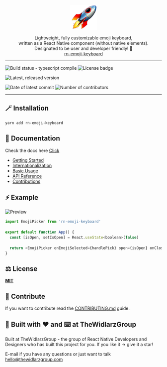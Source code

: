 <p align="center">
    <img alt="rn-emoji-keyboard" src="./src/assets/rocket.png" />
</p>
<p align="center" >
  Lightweight, fully customizable emoji keyboard,<br />
  written as a React Native component (without native elements).<br />
  Designated to be user and developer friendly! 💖 <br/>
  <a href="https://github.com/TheWidlarzGroup/rn-emoji-keyboard">rn-emoji-keyboard</a>
</p>

---

![Build status - typescript compile](https://img.shields.io/github/actions/workflow/status/TheWidlarzGroup/rn-emoji-keyboard/tsc.yml?branch=master)
![License badge](https://img.shields.io/npm/l/rn-emoji-keyboard)

![Latest, released version](https://img.shields.io/github/v/release/TheWidlarzGroup/rn-emoji-keyboard)

![Date of latest commit](https://img.shields.io/github/last-commit/TheWidlarzGroup/rn-emoji-keyboard)
![Number of contributors](https://img.shields.io/github/contributors/TheWidlarzGroup/rn-emoji-keyboard)

---

## 🪄 Installation

```sh
yarn add rn-emoji-keyboard
```

## 📖 Documentation

Check the docs here [Click](https://thewidlarzgroup.github.io/rn-emoji-keyboard/)

- [Getting Started](https://thewidlarzgroup.github.io/rn-emoji-keyboard/docs/documentation/start)
- [Internationalization](https://thewidlarzgroup.github.io/rn-emoji-keyboard/docs/documentation/internationalization)
- [Basic Usage](https://thewidlarzgroup.github.io/rn-emoji-keyboard/docs/documentation/Examples/basic)
- [API Reference](https://thewidlarzgroup.github.io/rn-emoji-keyboard/docs/api/modal)
- [Contributions](https://thewidlarzgroup.github.io/rn-emoji-keyboard/docs/contributions/translations)

## ⚡️ Example

![Preview](/example/assets/preview-small.gif)

```js
import EmojiPicker from 'rn-emoji-keyboard'

export default function App() {
  const [isOpen, setIsOpen] = React.useState<boolean>(false)

  return <EmojiPicker onEmojiSelected={handlePick} open={isOpen} onClose={() => setIsOpen(false)} />
}
```

## ⚖️ License

**[MIT](/LICENSE)**

## 📝 Contribute

If you want to contribute read the [CONTRIBUTING.md](/CONTRIBUTING.md) guide.

## 🏢 Built with ♥️ and ⌨️ at TheWidlarzGroup

Built at TheWidlarzGroup - the group of React Native Developers and Designers who has built this project for you.
If you like it -> give it a star!

E-mail if you have any questions or just want to talk <hello@thewidlarzgroup.com>

